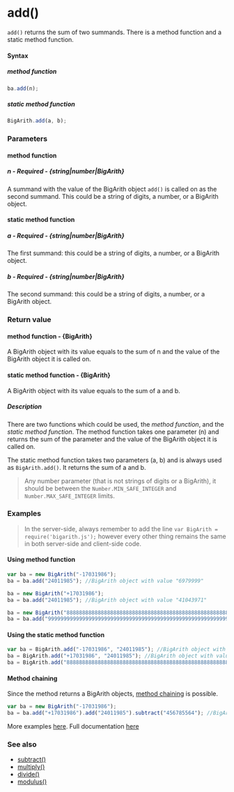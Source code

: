 # add()
<code>add()</code> returns the sum of two summands. There is a method function and a static method function.

#### Syntax
##### method function
```javascript
ba.add(n);
```

##### static method function
```javascript
BigArith.add(a, b);
```
 
### Parameters
#### method function
##### n - Required - {string|number|BigArith}
A summand with the value of the BigArith object <code>add()</code> is called on as the second summand. This could be a string of digits, a number, or a BigArith object.

#### static method function
##### a - Required - {string|number|BigArith}
The first summand: this could be a string of digits, a number, or a BigArith object.

##### b - Required - {string|number|BigArith}
The second summand: this could be a string of digits, a number, or a BigArith object.

### Return value
#### method function - {BigArith}
A BigArith object with its value equals to the sum of n and the value of the BigArith object it is called on.

#### static method function - {BigArith}
A BigArith object with its value equals to the sum of a and b.

##### Description
There are two functions which could be used, the *method function*, and the *static method function*. The method function takes one parameter (n) and returns the sum of the parameter and the value of the BigArith object it is called on.

The static method function takes two parameters (a, b) and is always used as <code>BigArith.add()</code>. It returns the sum of a and b. 

> Any number parameter (that is not strings of digits or a BigArith), it should be between the <code>Number.MIN_SAFE_INTEGER</code> and <code>Number.MAX_SAFE_INTEGER</code> limits.


### Examples
> In the server-side, always remember to add the line `var BigArith = require('bigarith.js');` however every other thing remains the same in both server-side and client-side code.

#### Using method function

```javascript
var ba = new BigArith("-17031986");
ba = ba.add("24011985"); //BigArith object with value "6979999"

ba = new BigArith("+17031986");
ba = ba.add("24011985"); //BigArith object with value "41043971"

ba = new BigArith("8888888888888888888888888888888888888888888888888888888");
ba = ba.add("99999999999999999999999999999999999999999999999999999999999999"); //BigArith object with value "100000008888888888888888888888888888888888888888888888888888887" 
```

#### Using the static method function

```javascript
var ba = BigArith.add("-17031986", "24011985"); //BigArith object with value "6979999"
ba = BigArith.add("+17031986", "24011985"); //BigArith object with value "41043971"
ba = BigArith.add("8888888888888888888888888888888888888888888888888888888", "99999999999999999999999999999999999999999999999999999999999999"); //BigArith object with value "100000008888888888888888888888888888888888888888888888888888887"
```

#### Method chaining
Since the method returns a BigArith objects, [method chaining](method_chaining.html) is possible.
```javascript
var ba = new BigArith("-17031986");
ba = ba.add("+17031986").add("24011985").subtract("456785564"); //BigArith object with value "-432773579"
```

More examples [here](https://github.com/osofem/BigArith.js/tree/master/examples/). Full documentation [here](https://github.com/osofem/BigArith.js/tree/master/documentation)

### See also
* [subtract()](https://osofem.github.io/BigArith.js/documentation/subtract.html)
* [multiply()](https://osofem.github.io/BigArith.js/documentation/multiply.html)
* [divide()](https://osofem.github.io/BigArith.js/documentation/divide.html)
* [modulus()](https://osofem.github.io/BigArith.js/documentation/modulus.html)